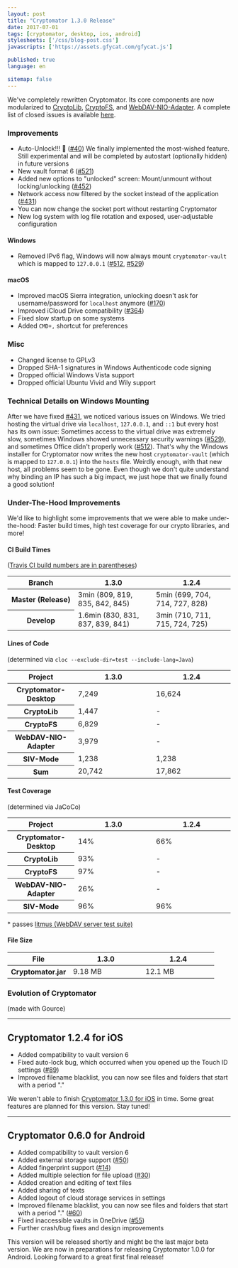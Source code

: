 ```yaml
---
layout: post
title: "Cryptomator 1.3.0 Release"
date: 2017-07-01
tags: [cryptomator, desktop, ios, android]
stylesheets: ['/css/blog-post.css']
javascripts: ['https://assets.gfycat.com/gfycat.js']

published: true
language: en

sitemap: false
---
```

We've completely rewritten Cryptomator. Its core components are now modularized to <a href="https://github.com/cryptomator/cryptolib" target="_blank">CryptoLib</a>, <a href="https://github.com/cryptomator/cryptofs" target="_blank">CryptoFS</a>, and <a href="https://github.com/cryptomator/webdav-nio-adapter" target="_blank">WebDAV-NIO-Adapter</a>. A complete list of closed issues is available <a href="https://github.com/cryptomator/cryptomator/milestone/26?closed=1" target="_blank">here</a>.

### Improvements
- Auto-Unlock!!! :tada: (<a href="https://github.com/cryptomator/cryptomator/issues/40" target="_blank">#40</a>) We finally implemented the most-wished feature. Still experimental and will be completed by autostart (optionally hidden) in future versions
- New vault format 6 (<a href="https://github.com/cryptomator/cryptomator/issues/521" target="_blank">#521</a>)
- Added new options to "unlocked" screen: Mount/unmount without locking/unlocking (<a href="https://github.com/cryptomator/cryptomator/issues/452" target="_blank">#452</a>)
- Network access now filtered by the socket instead of the application (<a href="https://github.com/cryptomator/cryptomator/issues/431" target="_blank">#431</a>)
- You can now change the socket port without restarting Cryptomator
- New log system with log file rotation and exposed, user-adjustable configuration

#### Windows
- Removed IPv6 flag, Windows will now always mount `cryptomator-vault` which is mapped to `127.0.0.1` (<a href="https://github.com/cryptomator/cryptomator/issues/512" target="_blank">#512</a>, <a href="https://github.com/cryptomator/cryptomator/issues/529" target="_blank">#529</a>)

#### macOS
- Improved macOS Sierra integration, unlocking doesn't ask for username/password for `localhost` anymore (<a href="https://github.com/cryptomator/cryptomator/issues/170" target="_blank">#170</a>)
- Improved iCloud Drive compatibility (<a href="https://github.com/cryptomator/cryptomator/issues/364" target="_blank">#364</a>)
- Fixed slow startup on some systems
- Added `CMD+,` shortcut for preferences

### Misc
- Changed license to GPLv3
- Dropped SHA-1 signatures in Windows Authenticode code signing
- Dropped official Windows Vista support
- Dropped official Ubuntu Vivid and Wily support

### Technical Details on Windows Mounting
After we have fixed <a href="https://github.com/cryptomator/cryptomator/issues/431" target="_blank">#431</a>, we noticed various issues on Windows. We tried hosting the virtual drive via `localhost`, `127.0.0.1`, and `::1` but every host has its own issue: Sometimes access to the virtual drive was extremely slow, sometimes Windows showed unnecessary security warnings (<a href="https://github.com/cryptomator/cryptomator/issues/529" target="_blank">#529</a>), and sometimes Office didn't properly work (<a href="https://github.com/cryptomator/cryptomator/issues/512" target="_blank">#512</a>). That's why the Windows installer for Cryptomator now writes the new host `cryptomator-vault` (which is mapped to `127.0.0.1`) into the `hosts` file. Weirdly enough, with that new host, all problems seem to be gone. Even though we don't quite understand why binding an IP has such a big impact, we just hope that we finally found a good solution!

### Under-The-Hood Improvements
We'd like to highlight some improvements that we were able to make under-the-hood: Faster build times, high test coverage for our crypto libraries, and more!

#### CI Build Times
(<a href="https://travis-ci.org/cryptomator/cryptomator/builds" target="_blank">Travis CI build numbers are in parentheses</a>)

<table class="table table-hover">
  <thead>
    <tr>
      <th>Branch</th>
      <th>1.3.0</th>
      <th>1.2.4</th>
    </tr>
  </thead>
  <tbody>
    <colgroup>
      <col style="width: 30%"/>
      <col style="width: 35%"/>
      <col style="width: 35%"/>
    </colgroup>
    <tr>
      <th>Master (Release)</th>
      <td>3min (809, 819, 835, 842, 845)</td>
      <td>5min (699, 704, 714, 727, 828)</td>
    </tr>
    <tr>
      <th>Develop</th>
      <td>1.6min (830, 831, 837, 839, 841)</td>
      <td>3min (710, 711, 715, 724, 725)</td>
    </tr>
  </tbody>
</table>

#### Lines of Code
(determined via `cloc --exclude-dir=test --include-lang=Java`)

<table class="table table-hover">
  <thead>
    <tr>
      <th>Project</th>
      <th>1.3.0</th>
      <th>1.2.4</th>
    </tr>
  </thead>
  <tbody>
    <colgroup>
      <col style="width: 30%"/>
      <col style="width: 35%"/>
      <col style="width: 35%"/>
    </colgroup>
    <tr>
      <th>Cryptomator-Desktop</th>
      <td>7,249</td>
      <td>16,624</td>
    </tr>
    <tr>
      <th>CryptoLib</th>
      <td>1,447</td>
      <td>-</td>
    </tr>
    <tr>
      <th>CryptoFS</th>
      <td>6,829</td>
      <td>-</td>
    </tr>
    <tr>
      <th>WebDAV-NIO-Adapter</th>
      <td>3,979</td>
      <td>-</td>
    </tr>
    <tr>
      <th>SIV-Mode</th>
      <td>1,238</td>
      <td>1,238</td>
    </tr>
    <tr>
      <th>Sum</th>
      <td>20,742</td>
      <td>17,862</td>
    </tr>
  </tbody>
</table>

#### Test Coverage
(determined via JaCoCo)

<table class="table table-hover">
  <thead>
    <tr>
      <th>Project</th>
      <th>1.3.0</th>
      <th>1.2.4</th>
    </tr>
  </thead>
  <tbody>
    <colgroup>
      <col style="width: 30%"/>
      <col style="width: 35%"/>
      <col style="width: 35%"/>
    </colgroup>
    <tr>
      <th>Cryptomator-Desktop</th>
      <td>14%</td>
      <td>66%</td>
    </tr>
    <tr>
      <th>CryptoLib</th>
      <td>93%</td>
      <td>-</td>
    </tr>
    <tr>
      <th>CryptoFS</th>
      <td>97%</td>
      <td>-</td>
    </tr>
    <tr>
      <th>WebDAV-NIO-Adapter</th>
      <td>26%</td>
      <td>-</td>
    </tr>
    <tr>
      <th>SIV-Mode</th>
      <td>96%</td>
      <td>96%</td>
    </tr>
  </tbody>
</table>

\* passes <a href="http://www.webdav.org/neon/litmus/" target="_blank">litmus (WebDAV server test suite)</a>

#### File Size

<table class="table table-hover">
  <thead>
    <tr>
      <th>File</th>
      <th>1.3.0</th>
      <th>1.2.4</th>
    </tr>
  </thead>
  <tbody>
    <colgroup>
    <col style="width: 30%"/>
    <col style="width: 35%"/>
    <col style="width: 35%"/>
    </colgroup>
    <tr>
      <th>Cryptomator.jar</th>
      <td>9.18 MB</td>
      <td>12.1 MB</td>
    </tr>
  </tbody>
</table>

### Evolution of Cryptomator
(made with Gource)

<div class="gfyitem" data-controls="true" data-id="UnlawfulAdmirableAmericanindianhorse"></div>

<hr/>

## Cryptomator 1.2.4 for iOS
- Added compatibility to vault version 6
- Fixed auto-lock bug, which occurred when you opened up the Touch ID settings (<a href="https://github.com/cryptomator/cryptomator-ios/issues/89" target="_blank">#89</a>)
- Improved filename blacklist, you can now see files and folders that start with a period "."

We weren't able to finish <a href="https://github.com/cryptomator/cryptomator-ios/milestone/11" target="_blank">Cryptomator 1.3.0 for iOS</a> in time. Some great features are planned for this version. Stay tuned!

<hr/>

## Cryptomator 0.6.0 for Android
- Added compatibility to vault version 6
- Added external storage support (<a href="https://github.com/cryptomator/cryptomator-android/issues/50" target="_blank">#50</a>)
- Added fingerprint support (<a href="https://github.com/cryptomator/cryptomator-android/issues/14" target="_blank">#14</a>)
- Added multiple selection for file upload (<a href="https://github.com/cryptomator/cryptomator-android/issues/30" target="_blank">#30</a>)
- Added creation and editing of text files
- Added sharing of texts
- Added logout of cloud storage services in settings
- Improved filename blacklist, you can now see files and folders that start with a period "." (<a href="https://github.com/cryptomator/cryptomator-android/issues/60" target="_blank">#60</a>)
- Fixed inaccessible vaults in OneDrive (<a href="https://github.com/cryptomator/cryptomator-android/issues/55" target="_blank">#55</a>)
- Further crash/bug fixes and design improvements

This version will be released shortly and might be the last major beta version. We are now in preparations for releasing Cryptomator 1.0.0 for Android. Looking forward to a great first final release!
